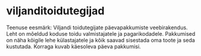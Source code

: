 # viljanditoidutegijad

Teenuse eesmärk: Viljandi toidutegijate päevapakkumiste veebirakendus. Leht on mõeldud koduse toidu valmistajatele ja pagarikodadele. Pakkumised on näha kõigile lehe külastajatele ja kõik saavad sisestada oma toote ja seda kustutada. Korraga kuvab käesoleva päeva pakkumisi.
